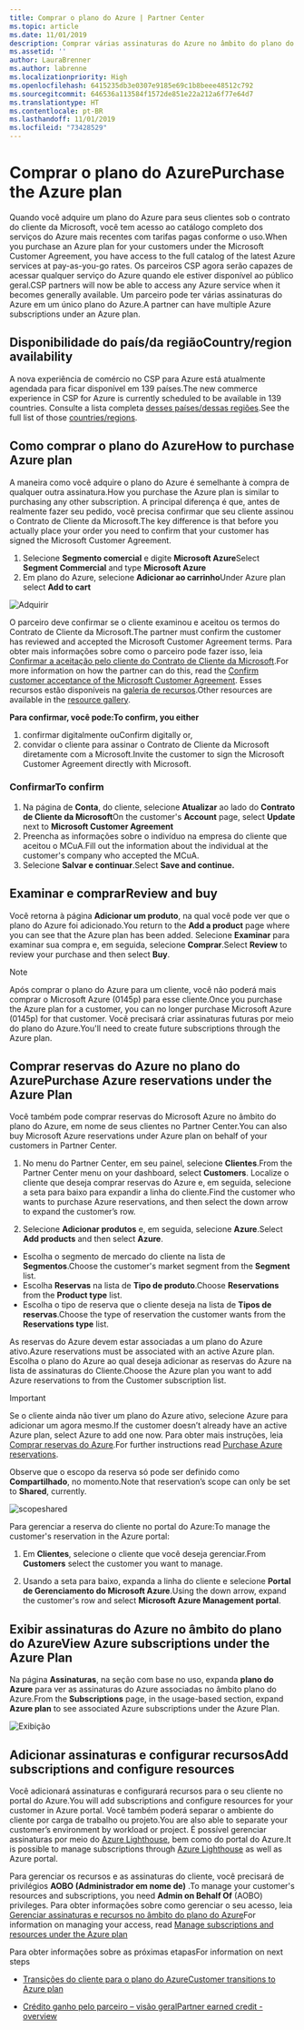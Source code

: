 ```yaml
---
title: Comprar o plano do Azure | Partner Center
ms.topic: article
ms.date: 11/01/2019
description: Comprar várias assinaturas do Azure no âmbito do plano do Azure
ms.assetid: ''
author: LauraBrenner
ms.author: labrenne
ms.localizationpriority: High
ms.openlocfilehash: 6415235db3e0307e9185e69c1b8beee48512c792
ms.sourcegitcommit: 646536a113584f1572de851e22a212a6f77e64d7
ms.translationtype: HT
ms.contentlocale: pt-BR
ms.lasthandoff: 11/01/2019
ms.locfileid: "73428529"
---
```

# <a name="purchase-the-azure-plan"></a><span data-ttu-id="b9f08-103">Comprar o plano do Azure</span><span class="sxs-lookup"><span data-stu-id="b9f08-103">Purchase the Azure plan</span></span>

<span data-ttu-id="b9f08-104">Quando você adquire um plano do Azure para seus clientes sob o contrato do cliente da Microsoft, você tem acesso ao catálogo completo dos serviços do Azure mais recentes com tarifas pagas conforme o uso.</span><span class="sxs-lookup"><span data-stu-id="b9f08-104">When you purchase an Azure plan for your customers under the Microsoft Customer Agreement, you have access to the full catalog of the latest Azure services at pay-as-you-go rates.</span></span> <span data-ttu-id="b9f08-105">Os parceiros CSP agora serão capazes de acessar qualquer serviço do Azure quando ele estiver disponível ao público geral.</span><span class="sxs-lookup"><span data-stu-id="b9f08-105">CSP partners will now be able to access any Azure service when it becomes generally available.</span></span> <span data-ttu-id="b9f08-106">Um parceiro pode ter várias assinaturas do Azure em um único plano do Azure.</span><span class="sxs-lookup"><span data-stu-id="b9f08-106">A partner can have multiple Azure subscriptions under an Azure plan.</span></span> 

## <a name="countryregion-availability"></a><span data-ttu-id="b9f08-107">Disponibilidade do país/da região</span><span class="sxs-lookup"><span data-stu-id="b9f08-107">Country/region availability</span></span>
<span data-ttu-id="b9f08-108">A nova experiência de comércio no CSP para Azure está atualmente agendada para ficar disponível em 139 países.</span><span class="sxs-lookup"><span data-stu-id="b9f08-108">The new commerce experience in CSP for Azure is currently scheduled to be available in 139 countries.</span></span> <span data-ttu-id="b9f08-109">Consulte a lista completa [desses países/dessas regiões](https://query.prod.cms.rt.microsoft.com/cms/api/am/binary/RE3QN0x).</span><span class="sxs-lookup"><span data-stu-id="b9f08-109">See the full list of those [countries/regions](https://query.prod.cms.rt.microsoft.com/cms/api/am/binary/RE3QN0x).</span></span> 

## <a name="how-to-purchase-azure-plan"></a><span data-ttu-id="b9f08-110">Como comprar o plano do Azure</span><span class="sxs-lookup"><span data-stu-id="b9f08-110">How to purchase Azure plan</span></span>

<span data-ttu-id="b9f08-111">A maneira como você adquire o plano do Azure é semelhante à compra de qualquer outra assinatura.</span><span class="sxs-lookup"><span data-stu-id="b9f08-111">How you purchase the Azure plan is similar to purchasing any other subscription.</span></span> <span data-ttu-id="b9f08-112">A principal diferença é que, antes de realmente fazer seu pedido, você precisa confirmar que seu cliente assinou o Contrato de Cliente da Microsoft.</span><span class="sxs-lookup"><span data-stu-id="b9f08-112">The key difference is that before you actually place your order you need to confirm that your customer has signed the Microsoft Customer Agreement.</span></span>

1. <span data-ttu-id="b9f08-113">Selecione **Segmento comercial** e digite **Microsoft Azure**</span><span class="sxs-lookup"><span data-stu-id="b9f08-113">Select **Segment Commercial** and type **Microsoft Azure**</span></span> 
2. <span data-ttu-id="b9f08-114">Em plano do Azure, selecione **Adicionar ao carrinho**</span><span class="sxs-lookup"><span data-stu-id="b9f08-114">Under Azure plan select **Add to cart**</span></span>

![Adquirir](images/azure/Azurepurchase1.png)

<span data-ttu-id="b9f08-116">O parceiro deve confirmar se o cliente examinou e aceitou os termos do Contrato de Cliente da Microsoft.</span><span class="sxs-lookup"><span data-stu-id="b9f08-116">The partner must confirm the customer has reviewed and accepted the Microsoft Customer Agreement terms.</span></span> <span data-ttu-id="b9f08-117">Para obter mais informações sobre como o parceiro pode fazer isso, leia [Confirmar a aceitação pelo cliente do Contrato de Cliente da Microsoft](https://docs.microsoft.com/partner-center/confirm-customer-agreement).</span><span class="sxs-lookup"><span data-stu-id="b9f08-117">For more information on how the partner can do this, read the [Confirm customer acceptance of the Microsoft Customer Agreement](https://docs.microsoft.com/partner-center/confirm-customer-agreement).</span></span> <span data-ttu-id="b9f08-118">Esses recursos estão disponíveis na [galeria de recursos](https://partner.microsoft.com/resources/collection/Microsoft-Customer-Agreement-in-the-CSP-program#/).</span><span class="sxs-lookup"><span data-stu-id="b9f08-118">Other resources are available in the [resource gallery](https://partner.microsoft.com/resources/collection/Microsoft-Customer-Agreement-in-the-CSP-program#/).</span></span>

<span data-ttu-id="b9f08-119">**Para confirmar, você pode:**</span><span class="sxs-lookup"><span data-stu-id="b9f08-119">**To confirm, you either**</span></span>
1. <span data-ttu-id="b9f08-120">confirmar digitalmente ou</span><span class="sxs-lookup"><span data-stu-id="b9f08-120">Confirm digitally or,</span></span>
2. <span data-ttu-id="b9f08-121">convidar o cliente para assinar o Contrato de Cliente da Microsoft diretamente com a Microsoft.</span><span class="sxs-lookup"><span data-stu-id="b9f08-121">Invite the customer to sign the Microsoft Customer Agreement directly with Microsoft.</span></span> 

### <a name="to-confirm"></a><span data-ttu-id="b9f08-122">Confirmar</span><span class="sxs-lookup"><span data-stu-id="b9f08-122">To confirm</span></span> 

1. <span data-ttu-id="b9f08-123">Na página de **Conta**, do cliente, selecione **Atualizar** ao lado do **Contrato de Cliente da Microsoft**</span><span class="sxs-lookup"><span data-stu-id="b9f08-123">On the customer's **Account** page, select **Update** next to **Microsoft Customer Agreement**</span></span>  
2. <span data-ttu-id="b9f08-124">Preencha as informações sobre o indivíduo na empresa do cliente que aceitou o MCuA.</span><span class="sxs-lookup"><span data-stu-id="b9f08-124">Fill out the information about the individual at the customer's company who accepted the MCuA.</span></span>
3. <span data-ttu-id="b9f08-125">Selecione **Salvar e continuar**.</span><span class="sxs-lookup"><span data-stu-id="b9f08-125">Select **Save and continue.**</span></span>  

## <a name="review-and-buy"></a><span data-ttu-id="b9f08-126">Examinar e comprar</span><span class="sxs-lookup"><span data-stu-id="b9f08-126">Review and buy</span></span>

<span data-ttu-id="b9f08-127">Você retorna à página **Adicionar um produto**, na qual você pode ver que o plano do Azure foi adicionado.</span><span class="sxs-lookup"><span data-stu-id="b9f08-127">You return to the **Add a product** page where you can see that the Azure plan has been added.</span></span> <span data-ttu-id="b9f08-128">Selecione **Examinar** para examinar sua compra e, em seguida, selecione **Comprar**.</span><span class="sxs-lookup"><span data-stu-id="b9f08-128">Select **Review** to review your purchase and then select **Buy**.</span></span> 

>[!Note]
><span data-ttu-id="b9f08-129">Após comprar o plano do Azure para um cliente, você não poderá mais comprar o Microsoft Azure (0145p) para esse cliente.</span><span class="sxs-lookup"><span data-stu-id="b9f08-129">Once you purchase the Azure plan for a customer, you can no longer purchase Microsoft Azure (0145p) for that customer.</span></span> <span data-ttu-id="b9f08-130">Você precisará criar assinaturas futuras por meio do plano do Azure.</span><span class="sxs-lookup"><span data-stu-id="b9f08-130">You'll need to create future subscriptions through the Azure plan.</span></span>

## <a name="purchase-azure-reservations-under-the-azure-plan"></a><span data-ttu-id="b9f08-131">Comprar reservas do Azure no plano do Azure</span><span class="sxs-lookup"><span data-stu-id="b9f08-131">Purchase Azure reservations under the Azure Plan</span></span> 
  
<span data-ttu-id="b9f08-132">Você também pode comprar reservas do Microsoft Azure no âmbito do plano do Azure, em nome de seus clientes no Partner Center.</span><span class="sxs-lookup"><span data-stu-id="b9f08-132">You can also buy Microsoft Azure reservations under Azure plan on behalf of your customers in Partner Center.</span></span>

1. <span data-ttu-id="b9f08-133">No menu do Partner Center, em seu painel, selecione **Clientes**.</span><span class="sxs-lookup"><span data-stu-id="b9f08-133">From the Partner Center menu on your dashboard, select **Customers**.</span></span> <span data-ttu-id="b9f08-134">Localize o cliente que deseja comprar reservas do Azure e, em seguida, selecione a seta para baixo para expandir a linha do cliente.</span><span class="sxs-lookup"><span data-stu-id="b9f08-134">Find the customer who wants to purchase Azure reservations, and then select the down arrow to expand the customer’s row.</span></span> 

2. <span data-ttu-id="b9f08-135">Selecione **Adicionar produtos** e, em seguida, selecione **Azure**.</span><span class="sxs-lookup"><span data-stu-id="b9f08-135">Select **Add products** and then select **Azure**.</span></span> 
- <span data-ttu-id="b9f08-136">Escolha o segmento de mercado do cliente na lista de **Segmentos**.</span><span class="sxs-lookup"><span data-stu-id="b9f08-136">Choose the customer's market segment from the **Segment** list.</span></span> 
- <span data-ttu-id="b9f08-137">Escolha **Reservas** na lista de **Tipo de produto**.</span><span class="sxs-lookup"><span data-stu-id="b9f08-137">Choose **Reservations** from the **Product type** list.</span></span> 
- <span data-ttu-id="b9f08-138">Escolha o tipo de reserva que o cliente deseja na lista de **Tipos de reservas**.</span><span class="sxs-lookup"><span data-stu-id="b9f08-138">Choose the type of reservation the customer wants from the **Reservations type** list.</span></span> 

<span data-ttu-id="b9f08-139">As reservas do Azure devem estar associadas a um plano do Azure ativo.</span><span class="sxs-lookup"><span data-stu-id="b9f08-139">Azure reservations must be associated with an active Azure plan.</span></span> <span data-ttu-id="b9f08-140">Escolha o plano do Azure ao qual deseja adicionar as reservas do Azure na lista de assinaturas do Cliente.</span><span class="sxs-lookup"><span data-stu-id="b9f08-140">Choose the Azure plan you want to add Azure reservations to from the Customer subscription list.</span></span> 

>[!Important] 
><span data-ttu-id="b9f08-141">Se o cliente ainda não tiver um plano do Azure ativo, selecione Azure para adicionar um agora mesmo.</span><span class="sxs-lookup"><span data-stu-id="b9f08-141">If the customer doesn’t already have an active Azure plan, select Azure to add one now.</span></span> <span data-ttu-id="b9f08-142">Para obter mais instruções, leia [Comprar reservas do Azure](https://docs.microsoft.com/partner-center/azure-reservations-buying#purchase-azure-reservations).</span><span class="sxs-lookup"><span data-stu-id="b9f08-142">For further instructions read [Purchase Azure reservations](https://docs.microsoft.com/partner-center/azure-reservations-buying#purchase-azure-reservations).</span></span>

<span data-ttu-id="b9f08-143">Observe que o escopo da reserva só pode ser definido como **Compartilhado**, no momento.</span><span class="sxs-lookup"><span data-stu-id="b9f08-143">Note that reservation’s scope can only be set to **Shared**, currently.</span></span> 

![scopeshared](images/azure/addprods1.png)

<span data-ttu-id="b9f08-145">Para gerenciar a reserva do cliente no portal do Azure:</span><span class="sxs-lookup"><span data-stu-id="b9f08-145">To manage the customer's reservation in the Azure portal:</span></span> 

1. <span data-ttu-id="b9f08-146">Em **Clientes**, selecione o cliente que você deseja gerenciar.</span><span class="sxs-lookup"><span data-stu-id="b9f08-146">From **Customers** select the customer you want to manage.</span></span> 

2. <span data-ttu-id="b9f08-147">Usando a seta para baixo, expanda a linha do cliente e selecione **Portal de Gerenciamento do Microsoft Azure**.</span><span class="sxs-lookup"><span data-stu-id="b9f08-147">Using the down arrow, expand the customer's row and select **Microsoft Azure Management portal**.</span></span>  
 
## <a name="view-azure-subscriptions-under-the-azure-plan"></a><span data-ttu-id="b9f08-148">Exibir assinaturas do Azure no âmbito do plano do Azure</span><span class="sxs-lookup"><span data-stu-id="b9f08-148">View Azure subscriptions under the Azure Plan</span></span> 

<span data-ttu-id="b9f08-149">Na página **Assinaturas**, na seção com base no uso, expanda **plano do Azure** para ver as assinaturas do Azure associadas no âmbito plano do Azure.</span><span class="sxs-lookup"><span data-stu-id="b9f08-149">From the **Subscriptions** page, in the usage-based section, expand **Azure plan** to see associated Azure subscriptions under the Azure Plan.</span></span>

![Exibição](images/azure/addprods2.png) 


## <a name="add-subscriptions-and-configure-resources"></a><span data-ttu-id="b9f08-151">Adicionar assinaturas e configurar recursos</span><span class="sxs-lookup"><span data-stu-id="b9f08-151">Add subscriptions and configure resources</span></span>

<span data-ttu-id="b9f08-152">Você adicionará assinaturas e configurará recursos para o seu cliente no portal do Azure.</span><span class="sxs-lookup"><span data-stu-id="b9f08-152">You will add subscriptions and configure resources for your customer in Azure portal.</span></span> <span data-ttu-id="b9f08-153">Você também poderá separar o ambiente do cliente por carga de trabalho ou projeto.</span><span class="sxs-lookup"><span data-stu-id="b9f08-153">You are also able to separate your customer’s environment by workload or project.</span></span> <span data-ttu-id="b9f08-154">É possível gerenciar assinaturas por meio do [Azure Lighthouse](https://azure.microsoft.com/services/azure-lighthouse/), bem como do portal do Azure.</span><span class="sxs-lookup"><span data-stu-id="b9f08-154">It is possible to manage subscriptions through [Azure Lighthouse](https://azure.microsoft.com/services/azure-lighthouse/) as well as Azure portal.</span></span> 

<span data-ttu-id="b9f08-155">Para gerenciar os recursos e as assinaturas do cliente, você precisará de privilégios **AOBO (Administrador em nome de)** .</span><span class="sxs-lookup"><span data-stu-id="b9f08-155">To manage your customer's resources and subscriptions, you need **Admin on Behalf Of** (AOBO) privileges.</span></span> <span data-ttu-id="b9f08-156">Para obter informações sobre como gerenciar o seu acesso, leia [Gerenciar assinaturas e recursos no âmbito do plano do Azure](azure-plan-manage.md)</span><span class="sxs-lookup"><span data-stu-id="b9f08-156">For information on managing your access, read [Manage subscriptions and resources under the Azure plan](azure-plan-manage.md)</span></span>

<span data-ttu-id="b9f08-157">Para obter informações sobre as próximas etapas</span><span class="sxs-lookup"><span data-stu-id="b9f08-157">For information on next steps</span></span>

- [<span data-ttu-id="b9f08-158">Transições do cliente para o plano do Azure</span><span class="sxs-lookup"><span data-stu-id="b9f08-158">Customer transitions to Azure plan</span></span>](azure-plan-transition.md)

- [<span data-ttu-id="b9f08-159">Crédito ganho pelo parceiro – visão geral</span><span class="sxs-lookup"><span data-stu-id="b9f08-159">Partner earned credit - overview</span></span>](partner-earned-credit.md)







            




    

  













    



    